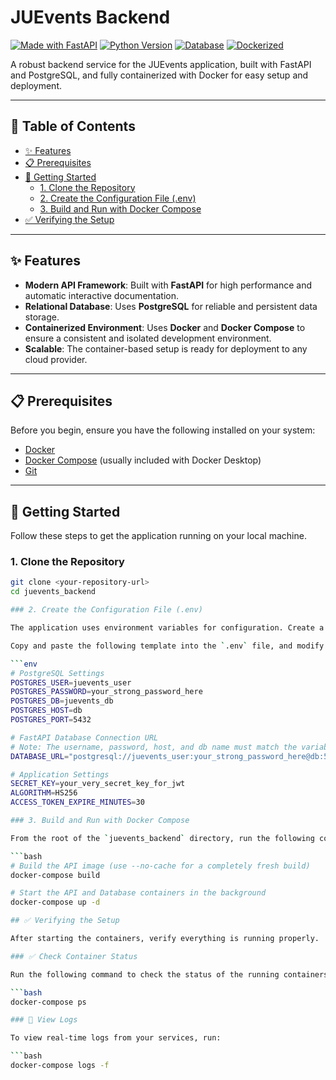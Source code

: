 # JUEvents Backend

[![Made with FastAPI](https://img.shields.io/badge/Made%20with-FastAPI-green.svg)](https://fastapi.tiangolo.com/)
[![Python Version](https://img.shields.io/badge/Python-3.11-blue.svg)](https://www.python.org/)
[![Database](https://img.shields.io/badge/Database-PostgreSQL-blue.svg)](https://www.postgresql.org/)
[![Dockerized](https://img.shields.io/badge/Dockerized-Yes-blue.svg)](https://www.docker.com/)

A robust backend service for the JUEvents application, built with FastAPI and PostgreSQL, and fully containerized with Docker for easy setup and deployment.

---

## 📖 Table of Contents

- [✨ Features](#-features)
- [📋 Prerequisites](#-prerequisites)
- [🚀 Getting Started](#-getting-started)
  - [1. Clone the Repository](#1-clone-the-repository)
  - [2. Create the Configuration File (.env)](#2-create-the-configuration-file-env)
  - [3. Build and Run with Docker Compose](#3-build-and-run-with-docker-compose)
- [✅ Verifying the Setup](#-verifying-the-setup)
  
---

## ✨ Features

- **Modern API Framework**: Built with **FastAPI** for high performance and automatic interactive documentation.
- **Relational Database**: Uses **PostgreSQL** for reliable and persistent data storage.
- **Containerized Environment**: Uses **Docker** and **Docker Compose** to ensure a consistent and isolated development environment.
- **Scalable**: The container-based setup is ready for deployment to any cloud provider.

---

## 📋 Prerequisites

Before you begin, ensure you have the following installed on your system:

- [Docker](https://www.docker.com/get-started)
- [Docker Compose](https://docs.docker.com/compose/install/) (usually included with Docker Desktop)
- [Git](https://git-scm.com/downloads)

---

## 🚀 Getting Started

Follow these steps to get the application running on your local machine.

### 1. Clone the Repository

```bash
git clone <your-repository-url>
cd juevents_backend

### 2. Create the Configuration File (.env)

The application uses environment variables for configuration. Create a file named `.env` in the root of the `juevents_backend` directory.

Copy and paste the following template into the `.env` file, and modify the values as needed:

```env
# PostgreSQL Settings
POSTGRES_USER=juevents_user
POSTGRES_PASSWORD=your_strong_password_here
POSTGRES_DB=juevents_db
POSTGRES_HOST=db
POSTGRES_PORT=5432

# FastAPI Database Connection URL
# Note: The username, password, host, and db name must match the variables above.
DATABASE_URL="postgresql://juevents_user:your_strong_password_here@db:5432/juevents_db"

# Application Settings
SECRET_KEY=your_very_secret_key_for_jwt
ALGORITHM=HS256
ACCESS_TOKEN_EXPIRE_MINUTES=30

### 3. Build and Run with Docker Compose

From the root of the `juevents_backend` directory, run the following commands:

```bash
# Build the API image (use --no-cache for a completely fresh build)
docker-compose build

# Start the API and Database containers in the background
docker-compose up -d

## ✅ Verifying the Setup

After starting the containers, verify everything is running properly.

### ✅ Check Container Status

Run the following command to check the status of the running containers:

```bash
docker-compose ps

### 📜 View Logs

To view real-time logs from your services, run:

```bash
docker-compose logs -f
